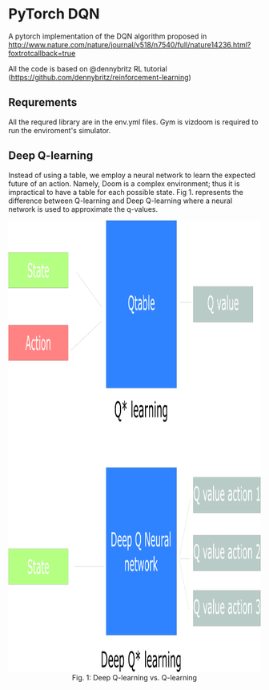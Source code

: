 # PyTorch DQN

A pytorch implementation of the DQN algorithm proposed in http://www.nature.com/nature/journal/v518/n7540/full/nature14236.html?foxtrotcallback=true

All the code is based on @dennybritz RL tutorial (https://github.com/dennybritz/reinforcement-learning)


## Requrements
All the requred library are in the env.yml files.
Gym is vizdoom is required to run the enviroment's simulator.

## Deep Q-learning

Instead of using a table, we employ a neural network to learn the expected future of an action.
Namely, Doom is a complex environment; thus it is impractical to have a table for each possible state.
Fig 1. represents the difference between Q-learning and Deep Q-learning where a neural network is used to approximate the q-values.


<p align="center">
    <img src="./figures/deep_q_learning.png" width="600px" height="900px"/>
    <br />
    <a name="fig-collision_enh"> Fig. 1: Deep Q-learning vs. Q-learning</a>
</p>

